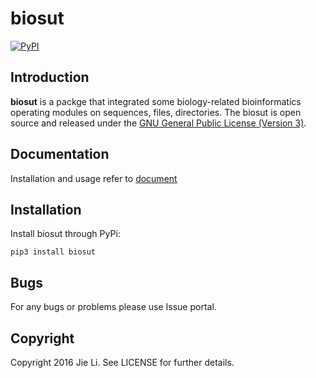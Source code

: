 # biosut
[![PyPI](https://shields.io/pypi/v/biosut.svg)](https://pypi.org/project/biosut)

## Introduction
**biosut** is a packge that integrated some biology-related bioinformatics operating modules on sequences, files, directories.
The biosut is open source and released under the [GNU General Public License (Version 3)](https://pypi.org/project/biosut/).

## Documentation
Installation and usage refer to [document](docs/documentation.md)

## Installation
Install biosut through PyPi:
```
pip3 install biosut
```

## Bugs
For any bugs or problems please use Issue portal.

## Copyright
Copyright 2016 Jie Li. See LICENSE for further details.
